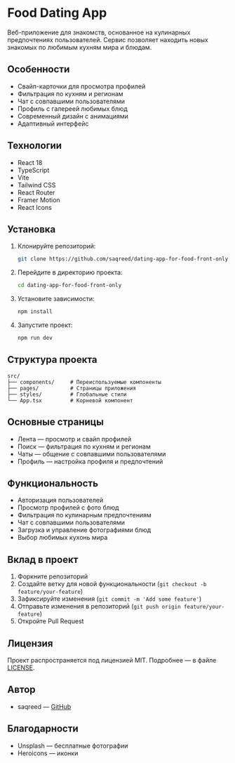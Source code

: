 # Food Dating App

Веб-приложение для знакомств, основанное на кулинарных предпочтениях пользователей. Сервис позволяет находить новых знакомых по любимым кухням мира и блюдам.

## Особенности

- Свайп-карточки для просмотра профилей
- Фильтрация по кухням и регионам
- Чат с совпавшими пользователями
- Профиль с галереей любимых блюд
- Современный дизайн с анимациями
- Адаптивный интерфейс

## Технологии

- React 18
- TypeScript
- Vite
- Tailwind CSS
- React Router
- Framer Motion
- React Icons

## Установка

1. Клонируйте репозиторий:
   ```bash
   git clone https://github.com/saqreed/dating-app-for-food-front-only.git
   ```
2. Перейдите в директорию проекта:
   ```bash
   cd dating-app-for-food-front-only
   ```
3. Установите зависимости:
   ```bash
   npm install
   ```
4. Запустите проект:
   ```bash
   npm run dev
   ```

## Структура проекта

```
src/
├── components/     # Переиспользуемые компоненты
├── pages/          # Страницы приложения
├── styles/         # Глобальные стили
└── App.tsx         # Корневой компонент
```

## Основные страницы

- Лента — просмотр и свайп профилей
- Поиск — фильтрация по кухням и регионам
- Чаты — общение с совпавшими пользователями
- Профиль — настройка профиля и предпочтений

## Функциональность

- Авторизация пользователей
- Просмотр профилей с фото блюд
- Фильтрация по кулинарным предпочтениям
- Чат с совпавшими пользователями
- Загрузка и управление фотографиями блюд
- Выбор любимых кухонь мира

## Вклад в проект

1. Форкните репозиторий
2. Создайте ветку для новой функциональности (`git checkout -b feature/your-feature`)
3. Зафиксируйте изменения (`git commit -m 'Add some feature'`)
4. Отправьте изменения в репозиторий (`git push origin feature/your-feature`)
5. Откройте Pull Request

## Лицензия

Проект распространяется под лицензией MIT. Подробнее — в файле [LICENSE](LICENSE).

## Автор

- saqreed — [GitHub](https://github.com/saqreed)

## Благодарности

- Unsplash — бесплатные фотографии
- Heroicons — иконки
